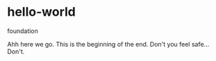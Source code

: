 # hello-world
foundation

Ahh here we go. This is the beginning of the end. 
Don't you feel safe...
Don't. 
